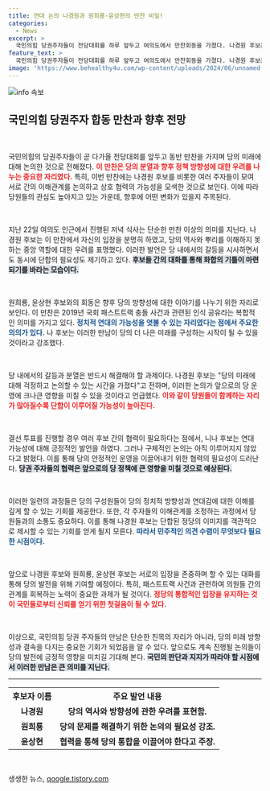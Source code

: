 ```yaml
---
title: 연대 논의 나경원과 원희룡·윤상현의 만찬 비밀!
categories:
  - News
excerpt: >
  국민의힘 당권주자들이 전당대회를 하루 앞두고 여의도에서 만찬회동을 가졌다. 나경원 후보는 패스트트랙 사건과 당의 미래에 대한 우려를 나누며, 원·윤 후보와의 연대 가능성도 언급했다. 이 만남의 배경과 그들의 전략을 궁금하다면 클릭하세요!
feature_text: >
  국민의힘 당권주자들이 전당대회를 하루 앞두고 여의도에서 만찬회동을 가졌다. 나경원 후보는 패스트트랙 사건과 당의 미래에 대한 우려를 나누며, 원·윤 후보와의 연대 가능성도 언급했다. 이 만남의 배경과 그들의 전략을 궁금하다면 클릭하세요!
image: 'https://www.behealthy4u.com/wp-content/uploads/2024/06/unnamed-file.png'
---
```


<p><img src="https://www.behealthy4u.com/wp-content/uploads/2024/06/unnamed-file.png" alt="info 속보" /></p>

<h2 data-ke-size="size26">국민의힘 당권주자 합동 만찬과 향후 전망</h2>

<p data-ke-size="size16">&nbsp;</p>

<p>국민의힘의 당권주자들이 곧 다가올 전당대회를 앞두고 동반 만찬을 가지며 당의 미래에 대해 논의한 것으로 전해졌다. <b><span style="color: #ee2323;">이 만찬은 당의 분열과 향후 정책 방향성에 대한 우려를 나누는 중요한 자리였다.</span></b> 특히, 이번 만찬에는 나경원 후보를 비롯한 여러 주자들이 모여 서로 간의 이해관계를 논의하고 상호 협력의 가능성을 모색한 것으로 보인다. 이에 따라 당원들의 관심도 높아지고 있는 가운데, 향후에 어떤 변화가 있을지 주목된다. </p>

<p data-ke-size="size16">&nbsp;</p>

<p>지난 22일 여의도 인근에서 진행된 저녁 식사는 단순한 만찬 이상의 의미를 지닌다. 나경원 후보는 이 만찬에서 자신의 입장을 분명히 하였고, 당의 역사와 뿌리를 이해하지 못하는 중앙 역할에 대한 우려를 표명했다. 이러한 발언은 당 내에서의 갈등을 시사하면서도 동시에 단합의 필요성도 제기하고 있다. <b><span style="background-color: #21538527;">후보들 간의 대화를 통해 화합의 기틀이 마련되기를 바라는 모습이다.</span></b></p>

<p data-ke-size="size16">&nbsp;</p>

<p>원희룡, 윤상현 후보와의 회동은 향후 당의 방향성에 대한 이야기를 나누기 위한 자리로 보인다. 이 만찬은 2019년 국회 패스트트랙 충돌 사건과 관련된 인식 공유라는 복합적인 의미를 가지고 있다. <b><span style="color: #1a5490;">정치적 연대의 가능성을 엿볼 수 있는 자리였다는 점에서 주요한 의의가 있다.</span></b> 나 후보는 이러한 만남이 당의 더 나은 미래를 구성하는 시작이 될 수 있을 것이라고 강조했다.  </p>

<p data-ke-size="size16">&nbsp;</p>

<p>당 내에서의 갈등과 분열은 반드시 해결해야 할 과제이다. 나경원 후보는 "당의 미래에 대해 걱정하고 논의할 수 있는 시간을 가졌다"고 전하며, 이러한 논의가 앞으로의 당 운영에 크나큰 영향을 미칠 수 있을 것이라고 언급했다. <b><span style="color: #ee2323;">이와 같이 당원들이 함께하는 자리가 많아질수록 단합이 이루어질 가능성이 높아진다.</span></b> </p>

<p data-ke-size="size16">&nbsp;</p>

<p>결선 투표를 진행할 경우 여러 후보 간의 협력이 필요하다는 점에서, 니나 후보는 연대 가능성에 대해 긍정적인 발언을 하였다. 그러나 구체적인 논의는 아직 이루어지지 않았다고 밝혔다. 이를 통해 당의 안정적인 운영을 이끌어내기 위한 협력의 필요성이 드러난다. <b><span style="background-color: #21538527;">당권 주자들의 협력은 앞으로의 당 정책에 큰 영향을 미칠 것으로 예상된다.</span></b></p>

<p data-ke-size="size16">&nbsp;</p>

<p>이러한 일련의 과정들은 당의 구성원들이 당의 정치적 방향성과 연대감에 대한 이해를 깊게 할 수 있는 기회를 제공한다. 또한, 각 주자들의 이해관계를 조정하는 과정에서 당원들과의 소통도 중요하다. 이를 통해 나경원 후보는 단합된 정당의 이미지를 객관적으로 제시할 수 있는 기회를 얻게 될지 모른다. <b><span style="color: #1a5490;">따라서 민주적인 의견 수렴이 무엇보다 필요한 시점이다.</span></b> </p>

<p data-ke-size="size16">&nbsp;</p>

<p>앞으로 나경원 후보와 원희룡, 윤상현 후보는 서로의 입장을 존중하며 할 수 있는 대화를 통해 당의 발전을 위해 기여할 예정이다. 특히, 패스트트랙 사건과 관련하여 의원들 간의 관계를 회복하는 노력이 중요한 과제가 될 것이다. <b><span style="color: #ee2323;">정당의 통합적인 입장을 유지하는 것이 국민들로부터 신뢰를 얻기 위한 첫걸음이 될 수 있다.</span></b> </p>

<p data-ke-size="size16">&nbsp;</p>

<p>이상으로, 국민의힘 당권 주자들의 만남은 단순한 친목의 자리가 아니라, 당의 미래 방향성과 결속을 다지는 중요한 기회가 되었음을 알 수 있다. 앞으로도 계속 진행될 논의들이 당의 발전에 긍정적 영향을 미치길 기대해 본다. <b><span style="background-color: #21538527;">국민의 판단과 지지가 따라야 할 시점에서 이러한 만남은 큰 의미를 지닌다.</span></b> </p>

<hr>

<table style="width:100%; border-collapse:collapse;">
    <tr>
        <th style="text-align: center; height: 17px;"><b>후보자 이름</b></th>
        <th style="text-align: center; height: 17px;"><b>주요 발언 내용</b></th>
    </tr>
    <tr>
        <td style="text-align: center; height: 17px;"><b>나경원</b></td>
        <td style="text-align: center; height: 17px;"><b>당의 역사와 방향성에 관한 우려를 표현함.</b></td>
    </tr>
    <tr>
        <td style="text-align: center; height: 17px;"><b>원희룡</b></td>
        <td style="text-align: center; height: 17px;"><b>당의 문제를 해결하기 위한 논의의 필요성 강조.</b></td>
    </tr>
    <tr>
        <td style="text-align: center; height: 17px;"><b>윤상현</b></td>
        <td style="text-align: center; height: 17px;"><b>협력을 통해 당의 통합을 이끌어야 한다고 주장.</b></td>
    </tr>
</table>

<p data-ke-size="size16">&nbsp;</p>
생생한 뉴스, <a href="https://qoogle.tistory.com" rel="dofollow">qoogle.tistory.com</a>


